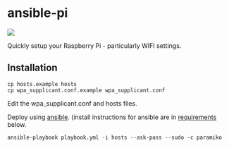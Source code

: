 # ansible-pi

![](https://raw.github.com/scottmotte/ansible-pi/master/ansible-pi.jpg)

Quickly setup your Raspberry Pi - particularly WIFI settings.

## Installation

```
cp hosts.example hosts
cp wpa_supplicant.conf.example wpa_supplicant.conf
```

Edit the wpa_supplicant.conf and hosts files.

Deploy using [ansible](http://www.ansibleworks.com). (install instructions for ansible are in [requirements](#requirements) below.

```
ansible-playbook playbook.yml -i hosts --ask-pass --sudo -c paramiko
```
